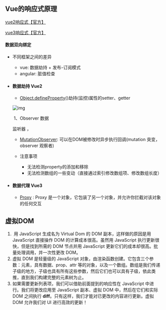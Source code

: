 ## Vue的响应式原理

[vue2响应式【官方】](https://cn.vuejs.org/v2/guide/reactivity.html)

[vue3响应式【官方】](https://v3.cn.vuejs.org/guide/reactivity.html#vue-%E5%A6%82%E4%BD%95%E7%9F%A5%E9%81%93%E5%93%AA%E4%BA%9B%E4%BB%A3%E7%A0%81%E5%9C%A8%E6%89%A7%E8%A1%8C)

#### 数据双向绑定

- 不同框架之间的差异

  - vue: 数据劫持 + 发布-订阅模式
  - angular: 脏值检查

- #### 数据劫持 Vue2

  - [Object.defineProperty](https://developer.mozilla.org/zh-CN/docs/Web/JavaScript/Reference/Global_Objects/Object/defineProperty)()劫持(监控)属性的setter、getter

  ![img](https://camo.githubusercontent.com/b449d11965717609db6e1b9b00bacdc466fcabc3/68747470733a2f2f696d61676573323031352e636e626c6f67732e636f6d2f626c6f672f3933343634342f3230313730362f3933343634342d32303137303630353036353035363138342d3330373534373938362e706e67)

  ​	1、Observer 数据

  监听器 ，

  - [MutationObserver](https://developer.mozilla.org/zh-CN/docs/Web/API/MutationObserver/MutationObserver): 可以在DOM被修改时异步执行回调(mutation 突变，observer 观察者)

  - 注意事项
    - 无法检测property的添加和移除
    - 无法检测数组的一些变动（直接通过索引修改数组项、修改数组长度）

- #### 数据代理 Vue3

  - [Proxy](https://developer.mozilla.org/zh-CN/docs/Web/JavaScript/Reference/Global_Objects/Proxy) : Proxy 是一个对象，它包装了另一个对象，并允许你拦截对该对象的任何交互

## 虚拟DOM

1. ​	用 JavaScript 生成名为 Virtual Dom 的 DOM 副本，这样做的原因是用 JavaScript 直接操作 DOM 的计算成本很高。虽然用 JavaScript 执行更新很快，但是找到所需的 DOM 节点并用 JavaScript 更新它们的成本却很高。批量处理调用，并一次性更改 DOM。
2. 虚拟 DOM 是轻量级的 JavaScript 对象，由渲染函数创建。它包含三个参数：元素，具有数据、prop、attr 等的对象，以及一个数组。数组是我们传递子级的地方，子级也具有所有这些参数，然后它们也可以具有子级，依此类推，直到我们构建完整的元素树为止。
3. 如果需要更新列表项，我们可以借助前面提到的响应性在 JavaScript 中进行。我们将更改应用至 JavaScript 副本、虚拟 DOM 中，然后在它们和实际 DOM 之间执行 **diff**。只有这样，我们才能对已更改的内容进行更新。虚拟 DOM 允许我们对 UI 进行高效的更新！

